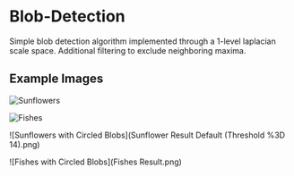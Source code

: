 # Blob-Detection
Simple blob detection algorithm implemented through a 1-level laplacian scale space. Additional filtering to exclude neighboring maxima. 

## Example Images

![Sunflowers](sunflowers.png)

![Fishes](fishes.png)

![Sunflowers with Circled Blobs](Sunflower Result Default (Threshold %3D 14).png)

![Fishes with Circled Blobs](Fishes Result.png)
